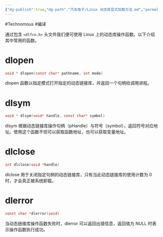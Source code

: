 ```yaml
---
{"dg-publish":true,"dg-path":"汽车电子/Linux 动态库显式加载方法.md","permalink":"/汽车电子/Linux 动态库显式加载方法/","created":"2023-02-16T19:13:12.000+08:00","updated":"2024-02-20T13:38:36.000+08:00"}
---
```


#Technomous #编译

通过包含 `<dlfcn.h>` 头文件我们便可使用 Linux 上的动态库操作函数。以下介绍其中常用的函数。

# dlopen


``` c
void * dlopen(const char* pathname, int mode)
```

dlopen 函数以指定模式打开指定的动态链接库，并返回一个句柄给调用进程。
# dlsym

``` c
void * dlsym(void* handle, const char* symbol)
```

dlsym 根据动态链接库操作句柄（pHandle）与符号（symbol），返回符号对应地址。使用这个函数不但可以获取函数地址，也可以获取变量地址。

# dlclose

``` c
int dlclose(void *handle)
```

dlclose 用于关闭指定句柄的动态链接库，只有当此动态链接库的使用计数为 0 时，才会真正被系统卸载。

# dlerror

``` c
const char *dlerror(void) 
```

当动态链接库操作函数失败时，dlerror 可以返回出错信息，返回值为 NULL 时表示操作函数执行成功。
